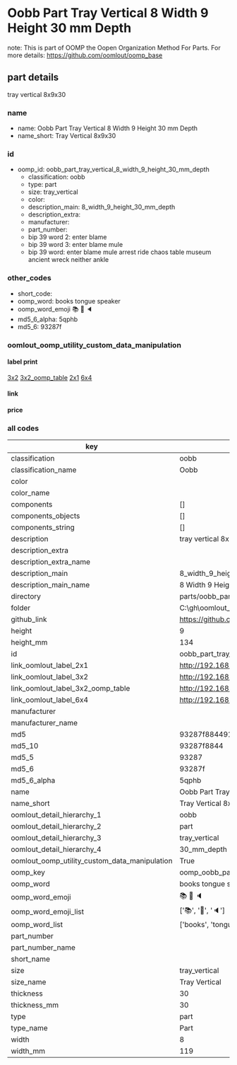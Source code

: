 # Oobb Part Tray Vertical 8 Width 9 Height 30 mm Depth  

note: This is part of OOMP the Oopen Organization Method For Parts. For more details: https://github.com/oomlout/oomp_base

##  part details
  



tray vertical 8x9x30



### name
* name: Oobb Part Tray Vertical 8 Width 9 Height 30 mm Depth
* name_short: Tray Vertical 8x9x30 
### id
* oomp_id: oobb_part_tray_vertical_8_width_9_height_30_mm_depth
  * classification: oobb
  * type: part
  * size: tray_vertical
  * color: 
  * description_main: 8_width_9_height_30_mm_depth
  * description_extra: 
  * manufacturer: 
  * part_number: 
  * bip 39 word 2: enter blame
  * bip 39 word 3: enter blame mule
  * bip 39 word: enter blame mule arrest ride chaos table museum ancient wreck neither ankle

### other_codes
* short_code: 
* oomp_word: books tongue speaker
* oomp_word_emoji :books: :tongue: :speaker:
* md5_6_alpha: 5qphb
* md5_6: 93287f






### oomlout_oomp_utility_custom_data_manipulation
#### label print
[3x2](http://192.168.1.245:1112/?label=oomp%205qphb)
[3x2_oomp_table](http://192.168.1.108:1112/?label=oomp%205qphb)
[2x1](http://192.168.1.242:1112/?label=oomp%205qphb)
[6x4](http://192.168.1.55:1112/?label=oomp%205qphb)    

#### link

                              

#### price







### all codes 
| key | value |  
| --- | --- |  
| classification | oobb |  
| classification_name | Oobb |  
| color |  |  
| color_name |  |  
| components | [] |  
| components_objects | [] |  
| components_string | [] |  
| description | tray vertical 8x9x30 |  
| description_extra |  |  
| description_extra_name |  |  
| description_main | 8_width_9_height_30_mm_depth |  
| description_main_name | 8 Width 9 Height 30 mm Depth |  
| directory | parts/oobb_part_tray_vertical_8_width_9_height_30_mm_depth |  
| folder | C:\gh\oomlout_oobb_version_4_generated_parts\parts\oobb_part_tray_vertical_8_width_9_height_30_mm_depth |  
| github_link | https://github.com/oomlout/oomlout_oomp_part_src/tree/main/parts/oobb_part_tray_vertical_8_width_9_height_30_mm_depth |  
| height | 9 |  
| height_mm | 134 |  
| id | oobb_part_tray_vertical_8_width_9_height_30_mm_depth |  
| link_oomlout_label_2x1 | http://192.168.1.242:1112/?label=oomp%205qphb |  
| link_oomlout_label_3x2 | http://192.168.1.245:1112/?label=oomp%205qphb |  
| link_oomlout_label_3x2_oomp_table | http://192.168.1.108:1112/?label=oomp%205qphb |  
| link_oomlout_label_6x4 | http://192.168.1.55:1112/?label=oomp%205qphb |  
| manufacturer |  |  
| manufacturer_name |  |  
| md5 | 93287f884491bb9c995cb0c72285ca5b |  
| md5_10 | 93287f8844 |  
| md5_5 | 93287 |  
| md5_6 | 93287f |  
| md5_6_alpha | 5qphb |  
| name | Oobb Part Tray Vertical 8 Width 9 Height 30 mm Depth |  
| name_short | Tray Vertical 8x9x30  |  
| oomlout_detail_hierarchy_1 | oobb |  
| oomlout_detail_hierarchy_2 | part |  
| oomlout_detail_hierarchy_3 | tray_vertical |  
| oomlout_detail_hierarchy_4 | 30_mm_depth |  
| oomlout_oomp_utility_custom_data_manipulation | True |  
| oomp_key | oomp_oobb_part_tray_vertical_8_width_9_height_30_mm_depth |  
| oomp_word | books tongue speaker |  
| oomp_word_emoji | :books: :tongue: :speaker: |  
| oomp_word_emoji_list | [':books:', ':tongue:', ':speaker:'] |  
| oomp_word_list | ['books', 'tongue', 'speaker'] |  
| part_number |  |  
| part_number_name |  |  
| short_name |  |  
| size | tray_vertical |  
| size_name | Tray Vertical |  
| thickness | 30 |  
| thickness_mm | 30 |  
| type | part |  
| type_name | Part |  
| width | 8 |  
| width_mm | 119 |  
